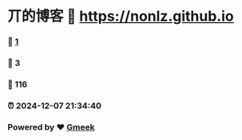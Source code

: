 # 丌的博客 :link: https://nonlz.github.io 
### :page_facing_up: [1](https://nonlz.github.io/tag.html) 
### :speech_balloon: 3 
### :hibiscus: 116 
### :alarm_clock: 2024-12-07 21:34:40 
### Powered by :heart: [Gmeek](https://github.com/Meekdai/Gmeek)

